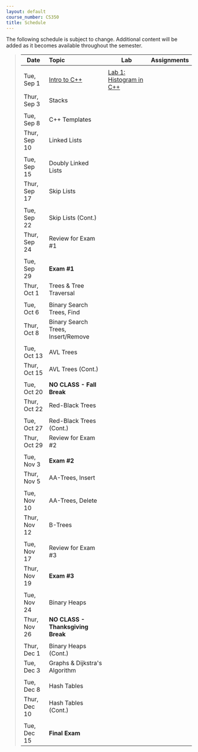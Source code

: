 ```yaml
---
layout: default
course_number: CS350
title: Schedule
---
```


The following schedule is subject to change.
Additional content will be added as it becomes available throughout the semester.


>| **Date**       | **Topic**                                         |  **Lab**                                      |  **Assignments**                  |
>| ---------------|:--------------------------------------------------|-----------------------------------------------|-----------------------------------|
>||||
>| Tue, Sep 1    |  [Intro to C++](lectures/intro_to_C++.html)       |  [Lab 1: Histogram in C++](labs/lab01.html)   |                                   |  <!-- Lab01: Histogram in C++ -->
>| Thur, Sep 3   |  Stacks   |   |   |
>||||
>| Tue, Sep 8    |  C++ Templates   |   |   |
>| Thur, Sep 10  |  Linked Lists   |   |   |
>||||
>| Tue, Sep 15   |  Doubly Linked Lists   |   |   |
>| Thur, Sep 17  |  Skip Lists   |   |   |
>||||
>| Tue, Sep 22   |  Skip Lists (Cont.)   |   |   |
>| Thur, Sep 24  |  Review for Exam #1   |   |   |
>||||
>| Tue, Sep 29   |  **Exam #1**   |   |   |
>| Thur, Oct 1   |  Trees & Tree Traversal   |   |   |
>||||
>| Tue, Oct 6    |  Binary Search Trees, Find   |   |   |
>| Thur, Oct 8   |  Binary Search Trees, Insert/Remove   |   |   |
>||||
>| Tue, Oct 13   |  AVL Trees   |   |   |
>| Thur, Oct 15  |  AVL Trees (Cont.)   |   |   |
>||||
>| Tue, Oct 20   |  **NO CLASS - Fall Break**   |   |   |
>| Thur, Oct 22  |  Red-Black Trees   |   |   |
>||||
>| Tue, Oct 27   |  Red-Black Trees (Cont.)   |   |   |
>| Thur, Oct 29  |  Review for Exam #2   |   |   |
>||||
>| Tue, Nov 3    |  **Exam #2**   |   |   |
>| Thur, Nov 5   |  AA-Trees, Insert   |   |   |
>||||
>| Tue, Nov 10   |  AA-Trees, Delete   |   |   |
>| Thur, Nov 12  |  B-Trees   |   |   |
>||||
>| Tue, Nov 17   |  Review for Exam #3   |   |   |
>| Thur, Nov 19  |  **Exam #3**    |   |   |
>||||
>| Tue, Nov 24   |  Binary Heaps   |   |   |
>| Thur, Nov 26  |  **NO CLASS - Thanksgiving Break**   |   |   |
>||||
>| Thur, Dec 1   |  Binary Heaps (Cont.) |   |   |
>| Tue, Dec 3    |  Graphs & Dijkstra's Algorithm   |   |   |
>||||
>| Tue, Dec 8    |  Hash Tables          |   |   |
>| Thur, Dec 10  |  Hash Tables (Cont.)  |   |   |
>||||
>| Tue, Dec 15   |  **Final Exam**       |   |   |



<!-- vim:set wrap: ­-->
<!-- vim:set linebreak: -->
<!-- vim:set nolist: -->
